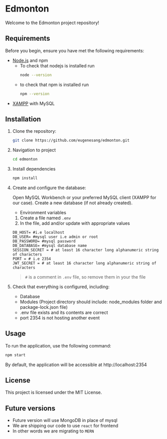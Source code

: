 # Edmonton

Welcome to the Edmonton project repository!

## Requirements

Before you begin, ensure you have met the following requirements:

- [Node.js](https://nodejs.org/) and npm
    - To check that nodejs is installed run 
        ```bash 
        node --version
        ```
    - to check that npm is installed run
        ```bash 
        npm --version
        ```
- [XAMPP](https://www.apachefriends.org/) with MySQL

## Installation

1. Clone the repository:

   ```bash
   git clone https://github.com/eugenesang/edmonton.git
   ```
2. Navigation to project

    ```bash
    cd edmonton
    ```
3. Install dependencies
    ```bash
    npm install
    ```
4. Create and configure the database:

    Open MySQL Workbench or your preferred MySQL client (XAMPP for our case).
    Create a new database (if not already created).
    - Environment variables
    1. Create a file named `.env`
    2. In the file, add and/or update with appropriate values
    ```env
    DB_HOST= #i.e localhost
    DB_USER= #mysql user i.e admin or root
    DB_PASSWORD= #mysql password
    DB_DATABASE= #mysql database name
    SESSION_SECRET = # at least 16 character long alphanumeric string of characters
    PORT = # i.e 2354
    JWT_SECRET = # at least 16 character long alphanumeric string of characters
    ```
    > `#` is a comment in `.env` file, so remove them in your the file
5. Check that everything is configured, including:
    - Database 
    - Modules (Project directory should include: node_modules folder and package-lock.json file)
    - .env file exists and its contents are correct
    - port 2354 is not hosting another event

## Usage
To run the application, use the following command:

```bash
npm start
```
By default, the application will be accessible at http://localhost:2354

## License
This project is licensed under the MIT License.

## Future versions
- Future version will use MongoDB in place of mysql
- We are shipping our code to use `react` for frontend
- In other words we are migrating to `MERN`
